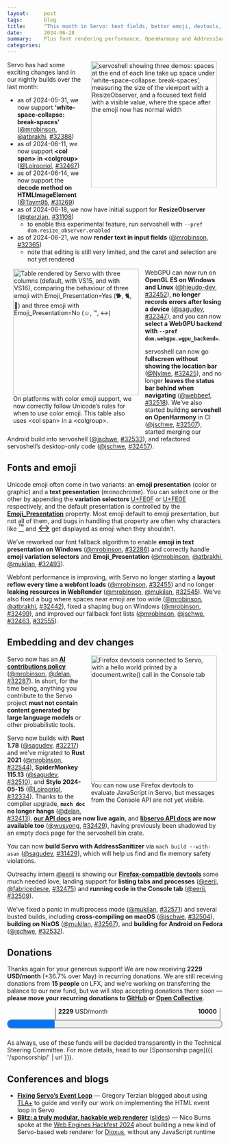 ```yaml
---
layout:     post
tags:       blog
title:      "This month in Servo: text fields, better emoji, devtools, and more!"
date:       2024-06-28
summary:    Plus font rendering performance, OpenHarmony and AddressSanitizer builds, and a new AI policy.
categories:
---
```


<figure class="_figr"><a href="{{ '/img/blog/june-2024.png' | url }}"><img src="{{ '/img/blog/june-2024.png' | url }}"
    alt="servoshell showing three demos: spaces at the end of each line take up space under ‘white-space-collapse: break-spaces’, measuring the size of the viewport with a ResizeObserver, and a focused text field with a visible value, where the space after the emoji now has normal width"></a></figure>

<span class=_floatmin></span>Servo has had some exciting changes land in our nightly builds over the last month:

- as of 2024-05-31, we now support **‘white-space-collapse: break-spaces’** ([@mrobinson](https://github.com/mrobinson), [@atbrakhi](https://github.com/atbrakhi), [#32388](https://github.com/servo/servo/pull/32388))
- as of 2024-06-11, we now support **&lt;col span> in &lt;colgroup>** ([@Loirooriol](https://github.com/Loirooriol), [#32467](https://github.com/servo/servo/pull/32467))
- as of 2024-06-14, we now support the **decode method on HTMLImageElement** ([@Taym95](https://github.com/Taym95), [#31269](https://github.com/servo/servo/pull/31269))
- as of 2024-06-18, we now have initial support for **ResizeObserver** ([@gterzian](https://github.com/gterzian), [#31108](https://github.com/servo/servo/pull/31108))
    - to enable this experimental feature, run servoshell with `--pref dom.resize_observer.enabled`
- as of 2024-06-21, we now **render text in input fields** ([@mrobinson](https://github.com/mrobinson), [#32365](https://github.com/servo/servo/pull/32365))
    - note that editing is still very limited, and the caret and selection are not yet rendered

<figure class="_figl"><a href="{{ '/img/blog/emoji-presentation.png' | url }}"><img src="{{ '/img/blog/emoji-presentation.png' | url }}"
    alt="Table rendered by Servo with three columns (default, with VS15, and with VS16), comparing the behaviour of three emoji with Emoji_Presentation=Yes (🐕, 🐈, 🦜) and three emoji with Emoji_Presentation=No (☺, ™, ↔)"></a>
<figcaption>On platforms with color emoji support, we now correctly follow Unicode’s rules for when to use color emoji. This table also uses &lt;col&#xA0;span> in a &lt;colgroup>.</figcaption></figure>

<span class=_floatmin></span>WebGPU can now run on **OpenGL ES on Windows and Linux** ([@hieudo-dev](https://github.com/hieudo-dev), [#32452](https://github.com/servo/servo/pull/32452)), **no longer records errors after losing a device** ([@sagudev](https://github.com/sagudev), [#32347](https://github.com/servo/servo/pull/32347)), and you can now **select a WebGPU backend with `--pref dom.webgpu.wgpu_backend=`**.

servoshell can now go **fullscreen without showing the location bar** ([@Nylme](https://github.com/Nylme), [#32425](https://github.com/servo/servo/pull/32425)), and no longer **leaves the status bar behind when navigating** ([@webbeef](https://github.com/webbeef), [#32518](https://github.com/servo/servo/pull/32518)).
We’ve also started building **servoshell on OpenHarmony** in CI ([@jschwe](https://github.com/jschwe), [#32507](https://github.com/servo/servo/pull/32507)), started merging our Android build into servoshell ([@jschwe](https://github.com/jschwe), [#32533](https://github.com/servo/servo/pull/32533)), and refactored servoshell’s desktop-only code ([@jschwe](https://github.com/jschwe), [#32457](https://github.com/servo/servo/pull/32457)).

## Fonts and emoji

Unicode emoji often come in two variants: an **emoji presentation** (color or graphic) and a **text presentation** (monochrome).
You can select one or the other by appending the **variation selectors** [U+FE0F](https://charming.daz.cat/#FE0F) or [U+FE0E](https://charming.daz.cat/#FE0E) respectively, and the default presentation is controlled by the [**Emoji_Presentation**](https://www.unicode.org/reports/tr51/tr51-25.html#Emoji_Properties_and_Data_Files) property.
Most emoji default to emoji presentation, but not all of them, and bugs in handling that property are often why characters like [<span style=font-size:150%;line-height:1rem>™</span>](https://charming.daz.cat/#2122) and [<span style=font-size:150%;line-height:1rem>↔</span>](https://charming.daz.cat/#2194) get displayed as emoji when they shouldn’t.

We’ve reworked our font fallback algorithm to enable **emoji in text presentation on Windows** ([@mrobinson](https://github.com/mrobinson), [#32286](https://github.com/servo/servo/pull/32286)) and correctly handle **emoji variation selectors** and **Emoji_Presentation** ([@mrobinson](https://github.com/mrobinson), [@atbrakhi](https://github.com/atbrakhi), [@mukilan](https://github.com/mukilan), [#32493](https://github.com/servo/servo/pull/32493)).

Webfont performance is improving, with Servo no longer starting a **layout reflow every time a webfont loads** ([@mrobinson](https://github.com/mrobinson), [#32455](https://github.com/servo/servo/pull/32455)) and no longer **leaking resources in WebRender** ([@mrobinson](https://github.com/mrobinson), [@mukilan](https://github.com/mukilan), [#32545](https://github.com/servo/servo/pull/32545)).
We’ve also fixed a bug where spaces near emoji are too wide ([@mrobinson](https://github.com/mrobinson), [@atbrakhi](https://github.com/atbrakhi), [#32442](https://github.com/servo/servo/pull/32442)), fixed a shaping bug on Windows ([@mrobinson](https://github.com/mrobinson), [#32499](https://github.com/servo/servo/pull/32499)), and improved our fallback font lists ([@mrobinson](https://github.com/mrobinson), [@jschwe](https://github.com/jschwe), [#32463](https://github.com/servo/servo/pull/32463), [#32555](https://github.com/servo/servo/pull/32555)).

## Embedding and dev changes

<figure class="_figr"><a href="{{ '/img/blog/devtools-june-2024.png' | url }}"><img src="{{ '/img/blog/devtools-june-2024.png' | url }}"
    alt="Firefox devtools connected to Servo, with a hello world printed by a document.write() call in the Console tab"></a>
<figcaption>You can now use Firefox devtools to evaluate JavaScript in Servo, but messages from the Console API are not yet visible.</figcaption></figure>

<span class=_floatmin></span>Servo now has an [**AI contributions policy**](https://github.com/servo/servo/blob/FIXME/CONTRIBUTING.md) ([@mrobinson](https://github.com/mrobinson), [@delan](https://github.com/delan), [#32287](https://github.com/servo/servo/pull/32287)).
In short, for the time being, anything you contribute to the Servo project **must not contain content generated by large language models** or other probabilistic tools.

Servo now builds with **Rust 1.78** ([@sagudev](https://github.com/sagudev), [#32217](https://github.com/servo/servo/pull/32217)) and we’ve migrated to **Rust 2021** ([@mrobinson](https://github.com/mrobinson), [#32544](https://github.com/servo/servo/pull/32544)), **SpiderMonkey 115.13** ([@sagudev](https://github.com/sagudev), [#32510](https://github.com/servo/servo/pull/32510)), and **Stylo 2024-05-15** ([@Loirooriol](https://github.com/Loirooriol), [#32334](https://github.com/servo/servo/pull/32334)).
Thanks to the compiler upgrade, **`mach doc` no longer hangs** ([@delan](https://github.com/delan), [#32413](https://github.com/servo/servo/pull/32413)), **[our API docs](https://doc.servo.org) are now live again**, and **[libservo API docs](https://doc.servo.org/servo/) are now available too** ([@wusyong](https://github.com/wusyong), [#32429](https://github.com/servo/servo/pull/32429)), having previously been shadowed by an empty docs page for the servoshell bin crate.

You can now **build Servo with AddressSanitizer** via `mach build --with-asan` ([@sagudev](https://github.com/sagudev), [#31429](https://github.com/servo/servo/pull/31429)), which will help us find and fix memory safety violations.

Outreachy intern [@eerii](https://github.com/eerii) is showing our [**Firefox-compatible devtools**](https://book.servo.org/running-servoshell.html) some much needed love, landing support for **listing tabs and processes** ([@eerii](https://github.com/eerii), [@fabricedesre](https://github.com/fabricedesre), [#32475](https://github.com/servo/servo/pull/32475)) and **running code in the Console tab** ([@eerii](https://github.com/eerii), [#32509](https://github.com/servo/servo/pull/32509)).

We’ve fixed a panic in multiprocess mode ([@mukilan](https://github.com/mukilan), [#32571](https://github.com/servo/servo/pull/32571)) and several busted builds, including **cross-compiling on macOS** ([@jschwe](https://github.com/jschwe), [#32504](https://github.com/servo/servo/pull/32504)), **building on NixOS** ([@mukilan](https://github.com/mukilan), [#32567](https://github.com/servo/servo/pull/32567)), and **building for Android on Fedora** ([@jschwe](https://github.com/jschwe), [#32532](https://github.com/servo/servo/pull/32532)).

## Donations

Thanks again for your generous support!
We are now receiving **2229 USD/month** (+36.7% over May) in recurring donations.
We are still receiving donations from **15 people** on LFX, and we’re working on transferring the balance to our new fund, but we will stop accepting donations there soon — **please move your recurring donations to [GitHub](https://github.com/sponsors/servo) or [Open Collective](https://opencollective.com/servo)**.

<figure class="_fig" style="width: 100%; margin: 1em 0;"><div class="_flex" style="height: calc(1lh + 3em); flex-flow: column nowrap; text-align: left;">
    <div style="position: relative; text-align: right;">
        <div style="position: absolute; margin-left: calc(100% * 2229 / 10000); padding-left: 0.5em;"><strong>2229</strong> USD/month</div>
        <div style="position: absolute; margin-left: calc(100% * 2229 / 10000); height: calc(1lh + 1.5em); border-left: 1px solid;"></div>
        <div style="position: absolute; margin-left: calc(100% - 0.5em); height: calc(1lh + 1.5em); border-left: 1px solid;"></div>
        <div style="padding-right: 1em;"><strong>10000</strong><!-- USD/month --></div>
    </div>
    <progress value="2229" max="10000" style="transform: scale(3); transform-origin: top left; width: calc(100% / 3);"></progress>
</div></figure>

As always, use of these funds will be decided transparently in the Technical Steering Committee.
For more details, head to our [Sponsorship page]({{ '/sponsorship/' | url }}).

## Conferences and blogs

- [**Fixing Servo’s Event Loop**](https://medium.com/@polyglot_factotum/fixing-servos-event-loop-490c0fd74f8d) — Gregory Terzian blogged about using [TLA+](https://en.wikipedia.org/wiki/TLA%2B) to guide and verify our work on implementing the HTML event loop in Servo
- [**Blitz: a truly modular, hackable web renderer**](https://www.youtube.com/watch?v=QRuYyG_CmMU) ([slides](https://webengineshackfest.org/2024/slides/blitz_a_truly_modular_hackable_web_renderer_by_nico_burns.pdf)) — Nico Burns spoke at the [Web Engines Hackfest 2024](https://webengineshackfest.org/2024/) about building a new kind of Servo-based web renderer for [Dioxus](https://dioxuslabs.com), without any JavaScript runtime
<style>
    /* guaranteed minimum width for first paragraph after a float */
    ._floatmin {
        display: block;
        width: 13em;
        overflow: hidden;
    }
    ._none {
        display: none;
    }
    ._fig:not(#specificity) {
        width: 33em;
        max-width: 100%;
        margin: 1em auto;
    }
    ._fig > ._flex {
        display: flex;
    }
    ._fig table {
        text-align: initial;
    }
    ._fig figcaption._notes {
        text-align: left;
        width: max-content;
        max-width: 100%;
    }
    ._figl:not(#specificity),
    ._figr:not(#specificity) {
        margin: 0 1em 1em;
    }
    ._figl {
        float: left;
        max-width: 100%;
    }
    ._figr {
        float: right;
        max-width: 100%;
    }
    ._figl > figcaption,
    ._figr > figcaption,
    ._figl > iframe,
    ._figr > iframe,
    ._figl > video,
    ._figr > video,
    ._figl > a > img,
    ._figr > a > img {
        width: 21em;
        max-width: 100%;
    }
    ._runin {
        margin-bottom: 1em;
    }
    ._runin > p,
    ._runin > h2 {
        display: inline;
    }
    ._correction {
        max-width: 33em;
        margin: 1em auto;
        border-bottom: 1px solid;
        padding-bottom: 1em;
    }
    ._note {
        margin: 1em 1em;
        border-left: 1px solid;
        padding-left: 1em;
        opacity: 0.75;
    }
</style>
